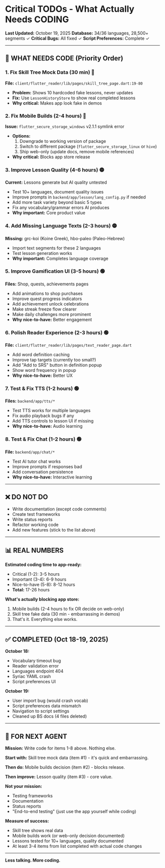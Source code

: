 # Critical TODOs - What Actually Needs CODING

**Last Updated:** October 19, 2025
**Database:** 34/36 languages, 28,500+ segments ✓
**Critical Bugs:** All fixed ✓
**Script Preferences:** Complete ✓

---

## 🚨 WHAT NEEDS CODE (Priority Order)

### 1. **Fix Skill Tree Mock Data** (30 min) 🔴
**File:** `client/flutter_reader/lib/pages/skill_tree_page.dart:19-80`
- **Problem:** Shows 10 hardcoded fake lessons, never updates
- **Fix:** Use `LessonHistoryStore` to show real completed lessons
- **Why critical:** Makes app look fake in demos

### 2. **Fix Mobile Builds** (2-4 hours) 🔴
**Issue:** `flutter_secure_storage_windows` v2.1.1 symlink error
- **Options:**
  1. Downgrade to working version of package
  2. Switch to different package (`flutter_secure_storage_linux` or `hive`)
  3. Ship web-only (update docs, remove mobile references)
- **Why critical:** Blocks app store release

### 3. **Improve Lesson Quality** (4-6 hours) 🟡
**Current:** Lessons generate but AI quality untested
- Test 10+ languages, document quality issues
- Improve prompts in `backend/app/lesson/lang_config.py` if needed
- Add more task variety beyond basic 5 types
- Fix any vocabulary/grammar errors AI produces
- **Why important:** Core product value

### 4. **Add Missing Language Texts** (2-3 hours) 🟡
**Missing:** grc-koi (Koine Greek), hbo-paleo (Paleo-Hebrew)
- Import text segments for these 2 languages
- Test lesson generation works
- **Why important:** Completes language coverage

### 5. **Improve Gamification UI** (3-5 hours) 🟢
**Files:** Shop, quests, achievements pages
- Add animations to shop purchases
- Improve quest progress indicators
- Add achievement unlock celebrations
- Make streak freeze flow clearer
- Make daily challenges more prominent
- **Why nice-to-have:** Better engagement

### 6. **Polish Reader Experience** (2-3 hours) 🟢
**File:** `client/flutter_reader/lib/pages/text_reader_page.dart`
- Add word definition caching
- Improve tap targets (currently too small?)
- Add "Add to SRS" button in definition popup
- Show word frequency in popup
- **Why nice-to-have:** Better UX

### 7. **Test & Fix TTS** (1-2 hours) 🟢
**Files:** `backend/app/tts/*`
- Test TTS works for multiple languages
- Fix audio playback bugs if any
- Add TTS controls to lesson UI if missing
- **Why nice-to-have:** Audio learning

### 8. **Test & Fix Chat** (1-2 hours) 🟢
**File:** `backend/app/chat/*`
- Test AI tutor chat works
- Improve prompts if responses bad
- Add conversation persistence
- **Why nice-to-have:** Interactive learning

---

## ❌ DO NOT DO

- Write documentation (except code comments)
- Create test frameworks
- Write status reports
- Refactor working code
- Add new features (stick to the list above)

---

## 📊 REAL NUMBERS

**Estimated coding time to app-ready:**
- Critical (1-2): 3-5 hours
- Important (3-4): 6-9 hours
- Nice-to-have (5-8): 8-12 hours
- **Total:** 17-26 hours

**What's actually blocking app store:**
1. Mobile builds (2-4 hours to fix OR decide on web-only)
2. Skill tree fake data (30 min - embarrassing in demos)
3. That's it. Everything else works.

---

## ✅ COMPLETED (Oct 18-19, 2025)

**October 18:**
- Vocabulary timeout bug
- Reader validation error
- Languages endpoint 404
- Syriac YAML crash
- Script preferences UI

**October 19:**
- User import bug (would crash vocab)
- Script preferences data mismatch
- Navigation to script settings
- Cleaned up BS docs (4 files deleted)

---

## 💬 FOR NEXT AGENT

**Mission:** Write code for items 1-8 above. Nothing else.

**Start with:** Skill tree mock data (item #1) - it's quick and embarrassing.

**Then do:** Mobile builds decision (item #2) - blocks release.

**Then improve:** Lesson quality (item #3) - core value.

**Not your mission:**
- Testing frameworks
- Documentation
- Status reports
- "End-to-end testing" (just use the app yourself while coding)

**Measure of success:**
- Skill tree shows real data
- Mobile builds work (or web-only decision documented)
- Lessons tested for 10+ languages, quality documented
- At least 3-4 items from list completed with actual code changes

---

**Less talking. More coding.**
